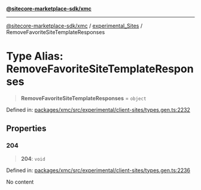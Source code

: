 [**@sitecore-marketplace-sdk/xmc**](../../../../README.md)

***

[@sitecore-marketplace-sdk/xmc](../../../../README.md) / [experimental\_Sites](../README.md) / RemoveFavoriteSiteTemplateResponses

# Type Alias: RemoveFavoriteSiteTemplateResponses

> **RemoveFavoriteSiteTemplateResponses** = `object`

Defined in: [packages/xmc/src/experimental/client-sites/types.gen.ts:2232](https://github.com/Sitecore/marketplace-sdk/blob/main/packages/xmc/src/experimental/client-sites/types.gen.ts#L2232)

## Properties

### 204

> **204**: `void`

Defined in: [packages/xmc/src/experimental/client-sites/types.gen.ts:2236](https://github.com/Sitecore/marketplace-sdk/blob/main/packages/xmc/src/experimental/client-sites/types.gen.ts#L2236)

No content
